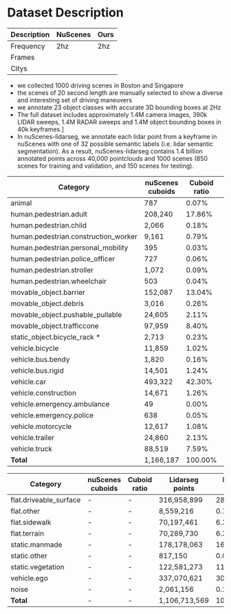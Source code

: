 # Dataset Description
| Description | NuScenes | Ours |
|-------------|----------|------|
| Frequency   | 2hz      | 2hz  |
| Frames      |          |      |
 | Citys|          |      |   



* we collected 1000 driving scenes in Boston and Singapore
* the scenes of 20 second length are manually selected to show a diverse and interesting set of driving maneuvers
* we annotate 23 object classes with accurate 3D bounding boxes at 2Hz
* The full dataset includes approximately 1.4M camera images, 390k LIDAR sweeps, 1.4M RADAR sweeps and 1.4M object bounding boxes in 40k keyframes.]
* In nuScenes-lidarseg, we annotate each lidar point from a keyframe in nuScenes with one of 32 possible semantic labels (i.e. lidar semantic segmentation). As a result, nuScenes-lidarseg contains 1.4 billion annotated points across 40,000 pointclouds and 1000 scenes (850 scenes for training and validation, and 150 scenes for testing).

| Category                                     | nuScenes cuboids | Cuboid ratio | Lidarseg points | Point ratio |
|----------------------------------------------|------------------|--------------|-----------------|-------------|
| animal                                       | 787              | 0.07%        | 5,385           | 0.01%       |
| human.pedestrian.adult                       | 208,240          | 17.86%       | 2,156,470       | 2.73%       |
| human.pedestrian.child                       | 2,066            | 0.18%        | 9,655           | 0.01%       |
| human.pedestrian.construction_worker         | 9,161            | 0.79%        | 139,443         | 0.18%       |
| human.pedestrian.personal_mobility           | 395              | 0.03%        | 8,723           | 0.01%       |
| human.pedestrian.police_officer              | 727              | 0.06%        | 9,159           | 0.01%       |
| human.pedestrian.stroller                    | 1,072            | 0.09%        | 8,809           | 0.01%       |
| human.pedestrian.wheelchair                  | 503              | 0.04%        | 12,168          | 0.02%       |
| movable_object.barrier                       | 152,087          | 13.04%       | 9,305,106       | 11.79%      |
| movable_object.debris                        | 3,016            | 0.26%        | 66,861          | 0.08%       |
| movable_object.pushable_pullable             | 24,605           | 2.11%        | 718,641         | 0.91%       |
| movable_object.trafficcone                   | 97,959           | 8.40%        | 736,239         | 0.93%       |
| static_object.bicycle_rack *                 | 2,713            | 0.23%        | 163,126         | 0.21%       |
| vehicle.bicycle                              | 11,859           | 1.02%        | 141,351         | 0.18%       |
| vehicle.bus.bendy                            | 1,820            | 0.16%        | 357,463         | 0.45%       |
| vehicle.bus.rigid                            | 14,501           | 1.24%        | 4,247,297       | 5.38%       |
| vehicle.car                                  | 493,322          | 42.30%       | 38,104,219      | 48.27%      |
| vehicle.construction                         | 14,671           | 1.26%        | 1,514,414       | 1.92%       |
| vehicle.emergency.ambulance                  | 49               | 0.00%        | 2,218           | 0.00%       |
| vehicle.emergency.police                     | 638              | 0.05%        | 59,590          | 0.08%       |
| vehicle.motorcycle                           | 12,617           | 1.08%        | 427,391         | 0.54%       |
| vehicle.trailer                              | 24,860           | 2.13%        | 4,907,511       | 6.22%       |
| vehicle.truck                                | 88,519           | 7.59%        | 15,841,384      | 20.07%      |
| **Total**                                    | 1,166,187        | 100.00%      | 78,942,623      | 100.00%     |

| Category                                     | nuScenes cuboids | Cuboid ratio | Lidarseg points | Point ratio |
|----------------------------------------------|------------------|--------------|-----------------|-------------|
| flat.driveable_surface                       | -                | -            | 316,958,899     | 28.64%      |
| flat.other                                   | -                | -            | 8,559,216       | 0.77%       |
| flat.sidewalk                                | -                | -            | 70,197,461      | 6.34%       |
| flat.terrain                                 | -                | -            | 70,289,730      | 6.35%       |
| static.manmade                               | -                | -            | 178,178,063     | 16.10%      |
| static.other                                 | -                | -            | 817,150         | 0.07%       |
| static.vegetation                            | -                | -            | 122,581,273     | 11.08%      |
| vehicle.ego                                  | -                | -            | 337,070,621     | 30.46%      |
| noise                                        | -                | -            | 2,061,156       | 0.19%       |
| **Total**                                    | -                | -            | 1,106,713,569   | 100.00%     |
